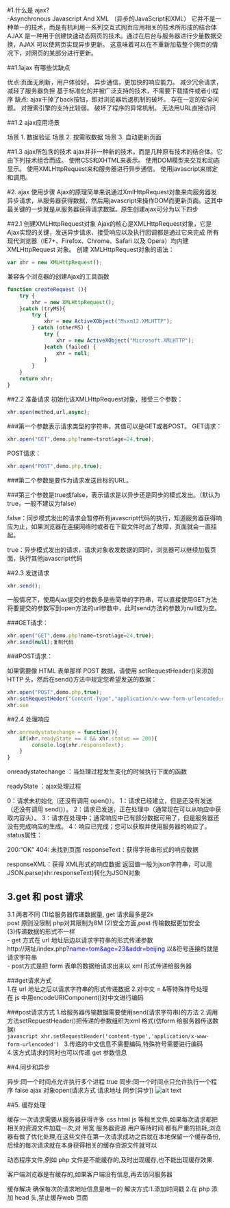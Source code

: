 #1.什么是 ajax?     
-Asynchronous Javascript And XML （异步的JavaScript和XML） 
它并不是一种单一的技术，而是有机利用一系列交互式网页应用相关的技术所形成的结合体
AJAX 是一种用于创建快速动态网页的技术。通过在后台与服务器进行少量数据交换，AJAX 可以使网页实现异步更新。
这意味着可以在不重新加载整个网页的情况下，对网页的某部分进行更新。

##1.1ajax 有哪些优缺点

优点:页面无刷新，用户体验好。
   异步通信，更加快的响应能力。
   减少冗余请求，减轻了服务器负担
   基于标准化的并被广泛支持的技术，不需要下载插件或者小程序
缺点:
    ajax干掉了back按钮，即对浏览器后退机制的破坏。
    存在一定的安全问题。
    对搜索引擎的支持比较弱。
    破坏了程序的异常机制。
    无法用URL直接访问

##1.2 ajax应用场景

 场景 1. 数据验证
 场景 2. 按需取数据
 场景 3. 自动更新页面
 
##1.3 ajax所包含的技术
 ajax并非一种新的技术，而是几种原有技术的结合体。它由下列技术组合而成。
 使用CSS和XHTML来表示。
 使用DOM模型来交互和动态显示。
 使用XMLHttpRequest来和服务器进行异步通信。
 使用javascript来绑定和调用。
    
    
#2. ajax 使用步骤
Ajax的原理简单来说通过XmlHttpRequest对象来向服务器发异步请求，从服务器获得数据，然后用javascript来操作DOM而更新页面。这其中最关键的一步就是从服务器获得请求数据。原生创建ajax可分为以下四步

##2.1 创建XMLHttpRequest对象
Ajax的核心是XMLHttpRequest对象，它是Ajax实现的关键，发送异步请求、接受响应以及执行回调都是通过它来完成
所有现代浏览器（IE7+、Firefox、Chrome、Safari 以及 Opera）均内建 XMLHttpRequest 对象。
创建 XMLHttpRequest对象的语法：
```javascript
var xhr = new XMLHttpRequest();
```
兼容各个浏览器的创建Ajax的工具函数
```javascript
function createRequest (){
    try {
        xhr = new XMLHttpRequest();
    }catch (tryMS){
        try {
            xhr = new ActiveXObject("Msxm12.XMLHTTP");
        } catch (otherMS) {
            try {
                xhr = new ActiveXObject("Microsoft.XMLHTTP");
            }catch (failed) {
                xhr = null;
            }
        }
    }
    return xhr;
}
```

##2.2 准备请求
初始化该XMLHttpRequest对象，接受三个参数：
```javascript
xhr.open(method,url,async);
```
###第一个参数表示请求类型的字符串，其值可以是GET或者POST。
GET请求：
```javascript
xhr.open("GET",demo.php?name=tsrot&age=24,true);
```

POST请求：
```javascript
xhr.open("POST",demo.php,true);

```
###第二个参数是要作为请求发送目标的URL。

###第三个参数是true或false，表示请求是以异步还是同步的模式发出。（默认为true，一般不建议为false）

false：同步模式发出的请求会暂停所有javascript代码的执行，知道服务器获得响应为止，如果浏览器在连接网络时或者在下载文件时出了故障，页面就会一直挂起。

true：异步模式发出的请求，请求对象收发数据的同时，浏览器可以继续加载页面，执行其他javascript代码

##2.3 发送请求
```javascript
xhr.send();
```
一般情况下，使用Ajax提交的参数多是些简单的字符串，可以直接使用GET方法将要提交的参数写到open方法的url参数中，此时send方法的参数为null或为空。

###GET请求：
```javascript
xhr.open("GET",demo.php?name=tsrot&age=24,true);
xhr.send(null);复制代码
```
###POST请求：

如果需要像 HTML 表单那样 POST 数据，请使用 setRequestHeader()来添加 HTTP 头。然后在send()方法中规定您希望发送的数据：
```javascript
xhr.open("POST",demo.php,true);
xhr.setRequestHeder("Content-Type","application/x-www-form-urlencoded;charset=UTF-8");
xhr.sen
```

##2.4 处理响应
```javascript
xhr.onreadystatechange = function(){
    if(xhr.readyState == 4 && xhr.status == 200){
        console.log(xhr.responseText);
    }
}
```
onreadystatechange ：当处理过程发生变化的时候执行下面的函数

readyState ：ajax处理过程

0：请求未初始化（还没有调用 open()）。
1：请求已经建立，但是还没有发送（还没有调用 send()）。
2：请求已发送，正在处理中（通常现在可以从响应中获取内容头）。
3：请求在处理中；通常响应中已有部分数据可用了，但是服务器还没有完成响应的生成。
4：响应已完成；您可以获取并使用服务器的响应了。
status属性：

200:"OK"
404: 未找到页面
responseText：获得字符串形式的响应数据

responseXML：获得 XML形式的响应数据
返回值一般为json字符串，可以用JSON.parse(xhr.responseText)转化为JSON对象




## 3.get 和 post 请求

3.1 两者不同
  (1)给服务器传递数据量, get 请求最多是2k  
                      post 原则没限制 php对其限制为8M 
  (2)安全方面,post 传输数据更加安全  
  (3)传递数据的形式不一样  
    - get 方式在 url 地址后边以请求字符串的形式传递参数  
    http://网址/index.php<font color= blue>?name=tom&age=23&addr=beijing</font> 
    以&符号连接的就是请求字符串  
    - post方式是把 form 表单的数据给请求出来以 xml 形式传递给服务器  
    
  ###get请求方式  
  1.在 url 地址之后以请求字符串的形式传递数据 
  2.对中文 = &等特殊符号处理  
   在 js 中用encodeURIComponent()对中文进行编码 
   
  ###post请求方式 
   1.给服务器传输数据需要使用send(请求字符串)的方法 
   2.调用方法setRepuestHeader()把传递的参数组织为xml 格式(仿form 给服务器传送数据)  
    ```javascript
           xhr.setRequestHeader('content-type','application/x-www-form-urlencoded')
    ```
   3.传递的中文信息不需要编码,特殊符号需要进行编码  
   4.该方式请求的同时也可以传递 get 参数信息 
   
    
##4.同步和异步

  异步:同一个时间点允许执行多个进程   true
  同步:同一个时间点只允许执行一个程序   false
  ajax 对象open(请求方式 请求地址 同步[异步])
  ![alt text](/Users/edz/Desktop/web/css3/demo/8个css3鼠标滑过图片显示文字动画效果代码/images/img-1.jpg)

##5. 缓存处理

缓存:一次请求需要从服务器获得许多 css html js 等相关文件,如果每次请求都把相关的资源文件加载一次,对 带宽 服务器资源 用户等待时间 都有严重的损耗,浏览器有做了优化处理,在这些文件在第一次请求成功之后就在本地保留一个缓存备份,后续的每次请求就在本身获得相关的缓存资源文件就可以 

动态程序文件,例如 php 文件是不能缓存的,及时出现缓存,也不能出现缓存效果.

客户端浏览器是有缓存的,如果客户端没有信息,再去访问服务器

 
缓存解决
确保每次的请求地址信息是唯一的
解决方式:1.添加时间戳 
        2.在 php 添加 head 头,禁止缓存web 页面
 
 
 
 















